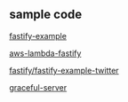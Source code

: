 ## sample code

[fastify-example](https://github.com/delvedor/fastify-example)

[aws-lambda-fastify](https://github.com/fastify/aws-lambda-fastify)

[fastify/fastify-example-twitter](https://github.com/fastify/fastify-example-twitter)

[graceful-server](https://github.com/gquittet/graceful-server)